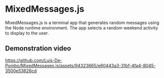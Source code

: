 # MixedMessages.js
MixedMessages.js is a terminal app that generates random messages using the Node runtime environment. The app selects a random weekend activity to display to the user.

## Demonstration video
https://github.com/Luis-De-Pombo/MixedMessages.js/assets/94323865/e60443a3-31bf-4fa4-8045-3500e53626cd
